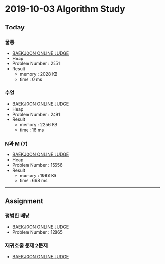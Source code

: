 # 2019-10-03 Algorithm Study

## Today

### 물통
* [BAEKJOON ONLINE JUDGE](https://www.acmicpc.net/problem/2251)
* Heap
* Problem Number : 2251
* Result
    * memory : 2028 KB
    * time : 0 ms

### 수열
* [BAEKJOON ONLINE JUDGE](https://www.acmicpc.net/problem/2491)
* Heap
* Problem Number : 2491
* Result
    * memory : 2256 KB
    * time : 16 ms

### N과 M (7)
* [BAEKJOON ONLINE JUDGE](https://www.acmicpc.net/problem/15656)
* Heap
* Problem Number : 15656
* Result
    * memory : 1988 KB
    * time : 668 ms 
---
## Assignment
### 평범한 배낭
* [BAEKJOON ONLINE JUDGE](https://www.acmicpc.net/problem/12865)
* Problem Number : 12865

### 재귀호출 문제 2문제
* [BAEKJOON ONLINE JUDGE](https://www.acmicpc.net/problem/tag/%EC%9E%AC%EA%B7%80%20%ED%98%B8%EC%B6%9C)
